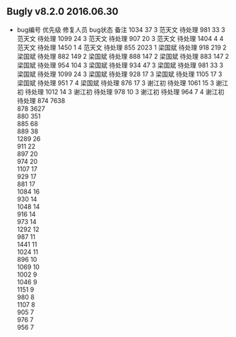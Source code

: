 
## Bugly v8.2.0 2016.06.30


* bug编号		优先级	修复人员	bug状态	备注
  1034	37	3	范天文	待处理	
  981	33	3	范天文	待处理	
1099	24	3	范天文	待处理	
907	20	3	范天文	待处理	
1404	4	4	范天文	待处理	
1450	1	4	范天文	待处理	
855	2023	1	梁国斌	待处理	
918	219	2	梁国斌	待处理	
882	149	2	梁国斌	待处理	
888	147	2	梁国斌	待处理	
883	147	2	梁国斌	待处理	
954	104	3	梁国斌	待处理	
934	47	3	梁国斌	待处理	
981	33	3	梁国斌	待处理	
1099	24	3	梁国斌	待处理	
928	17	3	梁国斌	待处理	
1105	17	3	梁国斌	待处理	
951	7	4	梁国斌	待处理	
876	17	3	谢江初	待处理	
1061	15	3	谢江初	待处理	
1012	14	3	谢江初	待处理	
978	10	3	谢江初	待处理	
964	7	4	谢江初	待处理	
874	7638				
878	3627				
880	351				
885	68				
889	38				
1289	26				
911	22				
897	20				
974	20				
1107	17				
929	17				
881	17				
1084	16				
930	14				
1048	14				
916	14				
973	14				
1292	12				
987	11				
1441	11				
1024	11				
896	10				
1069	10				
1002	9				
1046	9				
1151	9				
980	8				
1107	8				
905	7				
976	7				
956	7				
					
					
					
					
					
					
					
					
					
					
					
					
					
					

